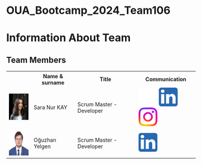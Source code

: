 # OUA_Bootcamp_2024_Team106


# Information About Team

## Team Members

  <table>
    <tr>
      <th></th>
      <th>Name & surname</th>
      <th>Title</th>
      <th>Communication</th>
    </tr>
    <tr>
      <td><img src="images/profile/saranurkay.jpeg" width="70" height="70" /></td>
      <td>Sara Nur KAY</td>
      <td>Scrum Master - Developer</td>
      <td>
        <a href="https://github.com/saranurkay" target="_blank"><img src="images/communication/github.png" width="50" height="50"/></a>
        <a href="https://www.linkedin.com/in/saranurkay/" target="_blank" ><img src="images/communication/linkedin.png" width="50" height="50" /></a>
        <a href="https://www.instagram.com/saranurkay/" target="_blank"><img src="images/communication/instagram.png" width="50" height="50" /></a>
      </td>
    </tr>
    <tr>
      <td><img src="images/profile/oguzhanyelgen.jpeg" width="70" height="70" /></td>
      <td>Oğuzhan Yelgen</td>
      <td>Scrum Master - Developer</td>
      <td>
        <a href="https://www.linkedin.com/in/oğuzhan-yelgen-b17ba4104/" target="_blank" ><img src="images/communication/linkedin.png" width="50" height="50" /></a>
      </td>
    </tr>
  </table>
